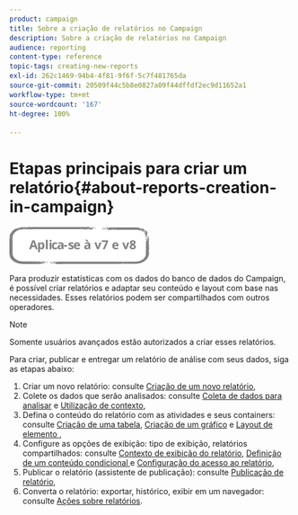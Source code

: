 ```yaml
---
product: campaign
title: Sobre a criação de relatórios no Campaign
description: Sobre a criação de relatórios no Campaign
audience: reporting
content-type: reference
topic-tags: creating-new-reports
exl-id: 262c1469-94b4-4f81-9f6f-5c7f481765da
source-git-commit: 20509f44c5b8e0827a09f44dffdf2ec9d11652a1
workflow-type: tm+mt
source-wordcount: '167'
ht-degree: 100%

---
```


# Etapas principais para criar um relatório{#about-reports-creation-in-campaign}

![](../../assets/common.svg)

Para produzir estatísticas com os dados do banco de dados do Campaign, é possível criar relatórios e adaptar seu conteúdo e layout com base nas necessidades. Esses relatórios podem ser compartilhados com outros operadores.

>[!NOTE]
>
>Somente usuários avançados estão autorizados a criar esses relatórios.

Para criar, publicar e entregar um relatório de análise com seus dados, siga as etapas abaixo:

1. Criar um novo relatório: consulte [Criação de um novo relatório](../../reporting/using/creating-a-new-report.md),
1. Colete os dados que serão analisados: consulte [Coleta de dados para analisar](../../reporting/using/collecting-data-to-analyze.md) e [Utilização de contexto](../../reporting/using/using-the-context.md),
1. Defina o conteúdo do relatório com as atividades e seus containers: consulte [Criação de uma tabela](../../reporting/using/creating-a-table.md), [Criação de um gráfico](../../reporting/using/creating-a-chart.md) e [Layout de elemento ](../../reporting/using/element-layout.md),
1. Configure as opções de exibição: tipo de exibição, relatórios compartilhados: consulte [Contexto de exibição do relatório](../../reporting/using/configuring-access-to-the-report.md#report-display-context), [Definição de um conteúdo condicional ](../../reporting/using/defining-a-conditional-content.md)e [Configuração do acesso ao relatório](../../reporting/using/configuring-access-to-the-report.md),
1. Publicar o relatório (assistente de publicação): consulte [Publicação de relatório](../../reporting/using/configuring-access-to-the-report.md#publishing-the-report),
1. Converta o relatório: exportar, histórico, exibir em um navegador: consulte [Ações sobre relatórios](../../reporting/using/actions-on-reports.md).
